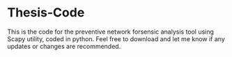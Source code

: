 # Thesis-Code
This is the code for the preventive network forsensic analysis tool using Scapy utility, coded in python. 
Feel free to download and let me know if any updates or changes are recommended.
